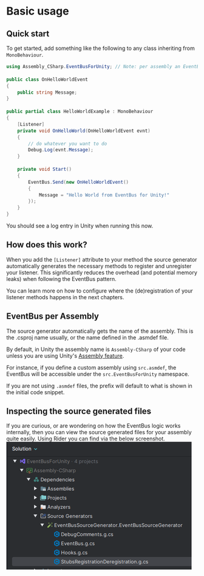 ﻿---
sidebar_position: 1
---

# Basic usage

## Quick start

To get started, add something like the following to any class inheriting from `MonoBehaviour`.

```csharp
using Assembly_CSharp.EventBusForUnity; // Note: per assembly an EventBus is generated, so this might have a different prefix than 'Assembly_CSharp'

public class OnHelloWorldEvent
{
    public string Message; 
}

public partial class HelloWorldExample : MonoBehaviour
{
    [Listener]
    private void OnHelloWorld(OnHelloWorldEvent evnt)
    {
        // do whatever you want to do
        Debug.Log(evnt.Message);
    }
    
    private void Start()
    {
        EventBus.Send(new OnHelloWorldEvent()
        {
            Message = "Hello World from EventBus for Unity!"
        });
    }
}
```

You should see a log entry in Unity when running this now.

## How does this work?
When you add the `[Listener]` attribute to your method the source generator automatically generates the necessary methods to register and unregister your listener. 
This significantly reduces the overhead (and potential memory leaks) when following the EventBus pattern.

You can learn more on how to configure where the (de)registration of your listener methods happens in the next chapters.

## EventBus per Assembly
The source generator automatically gets the name of the assembly. 
This is the .csproj name usually, or the name defined in the .asmdef file.

By default, in Unity the assembly name is `Assembly-CSharp` of your code unless you are using Unity's [Assembly feature](https://docs.unity3d.com/6000.0/Documentation/Manual/assembly-definition-files.html).


For instance, if you define a custom assembly using `src.asmdef`, the EventBus will be accessible under the `src.EventBusForUnity` namespace.

If you are not using `.asmdef` files, the prefix will default to what is shown in the initial code snippet.
## Inspecting the source generated files
If you are curious, or are wondering on how the EventBus logic works internally, then you can view the source generated files for your assembly quite easily. Using Rider you can find via the below screenshot.
![source-generated-files-location](../img/source-generated-files-location.png)
